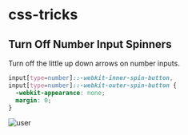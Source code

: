 # css-tricks

## Turn Off Number Input Spinners
Turn off the little up down arrows on number inputs.
```css
input[type=number]::-webkit-inner-spin-button,
input[type=number]::-webkit-outer-spin-button {
  -webkit-appearance: none;
  margin: 0;
}
```

![user](https://github.com/zsiva/css-tricks/images/user.jpg)
